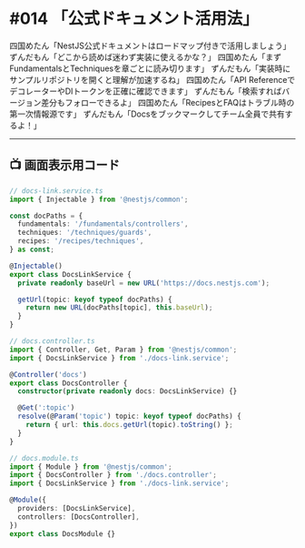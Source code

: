 # #014 「公式ドキュメント活用法」

四国めたん「NestJS公式ドキュメントはロードマップ付きで活用しましょう」
ずんだもん「どこから読めば迷わず実装に使えるかな？」
四国めたん「まずFundamentalsとTechniquesを章ごとに読み切ります」
ずんだもん「実装時にサンプルリポジトリを開くと理解が加速するね」
四国めたん「API ReferenceでデコレーターやDIトークンを正確に確認できます」
ずんだもん「検索すればバージョン差分もフォローできるよ」
四国めたん「RecipesとFAQはトラブル時の第一次情報源です」
ずんだもん「Docsをブックマークしてチーム全員で共有するよ！」

---

## 📺 画面表示用コード

```typescript
// docs-link.service.ts
import { Injectable } from '@nestjs/common';

const docPaths = {
  fundamentals: '/fundamentals/controllers',
  techniques: '/techniques/guards',
  recipes: '/recipes/techniques',
} as const;

@Injectable()
export class DocsLinkService {
  private readonly baseUrl = new URL('https://docs.nestjs.com');

  getUrl(topic: keyof typeof docPaths) {
    return new URL(docPaths[topic], this.baseUrl);
  }
}

// docs.controller.ts
import { Controller, Get, Param } from '@nestjs/common';
import { DocsLinkService } from './docs-link.service';

@Controller('docs')
export class DocsController {
  constructor(private readonly docs: DocsLinkService) {}

  @Get(':topic')
  resolve(@Param('topic') topic: keyof typeof docPaths) {
    return { url: this.docs.getUrl(topic).toString() };
  }
}

// docs.module.ts
import { Module } from '@nestjs/common';
import { DocsController } from './docs.controller';
import { DocsLinkService } from './docs-link.service';

@Module({
  providers: [DocsLinkService],
  controllers: [DocsController],
})
export class DocsModule {}
```
